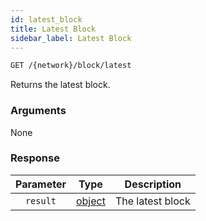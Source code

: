 ```yaml
---
id: latest_block
title: Latest Block
sidebar_label: Latest Block
---
```


```bash title=ENDPOINT
GET /{network}/block/latest
```

Returns the latest block.

### Arguments

None

### Response
| Parameter |                 Type                  |   Description    |
|:---------:|:-------------------------------------:|:----------------:|
| `result`  | [object](../../concepts/beginner/05_blocks.md) | The latest block |

